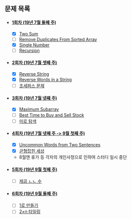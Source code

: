 ## 문제 목록
 - #### [1회차 (19년 7월 둘째 주)](https://github.com/luna-young/LearnAlgorithm/tree/master/문제풀이/JulyWeek2)
    - [x] [Two Sum](https://leetcode.com/problems/two-sum/description/)
    - [ ] [Remove Duplicates From Sorted Array](https://leetcode.com/problems/remove-duplicates-from-sorted-array/description/)
    - [x] [Single Number](https://leetcode.com/problems/single-number/description/)
    - [ ] [Recursion](https://www.acmicpc.net/problem/1074)

 - #### [2회차 (19년 7월 셋째 주)](https://github.com/luna-young/LearnAlgorithm/tree/master/문제풀이/JulyWeek3)
    - [x] [Reverse String](https://leetcode.com/problems/reverse-string/)
    - [x] [Reverse Words in a String](https://leetcode.com/problems/reverse-words-in-a-string/)
    - [ ] [조세퍼스 문제](https://www.acmicpc.net/problem/11866)
    
 - #### [3회차 (19년 7월 넷째 주)](https://github.com/luna-young/LearnAlgorithm/tree/master/문제풀이/JulyWeek4)
    - [x] [Maximum Subarray](https://leetcode.com/problems/maximum-subarray/description/)
    - [ ] [Best Time to Buy and Sell Stock](https://leetcode.com/problems/best-time-to-buy-and-sell-stock/description/)
    - [ ] [미로 탐색](https://www.acmicpc.net/problem/2178)
    
 - #### [4회차 (19년 7월 넷째 주 -> 9월 첫째 주)](https://github.com/luna-young/LearnAlgorithm/tree/master/문제풀이/JulyWeek5)
    - [x] [Uncommon Words from Two Sentences](https://leetcode.com/problems/uncommon-words-from-two-sentences/)
    - [x] [균형잡힌 세상](https://www.acmicpc.net/problem/4949)
    - 8월엔 휴가 등 각자의 개인사정으로 인하여 스터디 일시 중단 
    
 - #### [5회차 (19년 9월 첫째 주)](https://github.com/luna-young/LearnAlgorithm/tree/master/문제풀이/SeptWeek1)
    - [ ] [제곱 ㄴㄴ 수](https://www.acmicpc.net/problem/1016)
    
 - #### [6회차 (19년 9월 둘째 주)](https://github.com/luna-young/LearnAlgorithm/tree/master/문제풀이/SeptWeek2)
    - [ ] [1로 만들기](https://www.acmicpc.net/problem/1463)
    - [ ] [2×n 타일링](https://www.acmicpc.net/problem/11726) 

